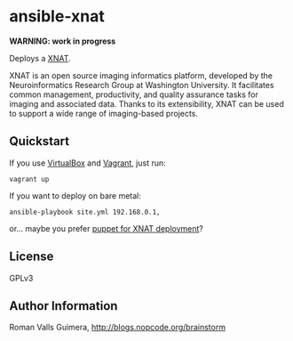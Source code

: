 ansible-xnat
============

**WARNING: work in progress**

Deploys a [XNAT](http://www.xnat.org). 

XNAT is an open source imaging informatics platform, developed by the Neuroinformatics Research Group at Washington University. It facilitates common management, productivity, and quality assurance tasks for imaging and associated data. Thanks to its extensibility, XNAT can be used to support a wide range of imaging-based projects.

Quickstart
----------

If you use [VirtualBox](https://www.virtualbox.org/wiki/Downloads) and [Vagrant](http://www.vagrantup.com/downloads.html), just run:

	vagrant up

If you want to deploy on bare metal:

    ansible-playbook site.yml 192.168.0.1,

or... maybe you prefer [puppet for XNAT deployment](https://bitbucket.org/bigr_erasmusmc/puppet-xnat)?


License
-------

GPLv3

Author Information
------------------

Roman Valls Guimera,
http://blogs.nopcode.org/brainstorm
